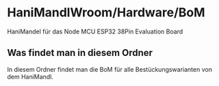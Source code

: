 # HaniMandlWroom/Hardware/BoM
HaniMandel für das Node MCU ESP32 38Pin Evaluation Board
## Was findet man in diesem Ordner
In diesem Ordner findet man die BoM für alle Bestückungswarianten von dem HaniMandl. 
